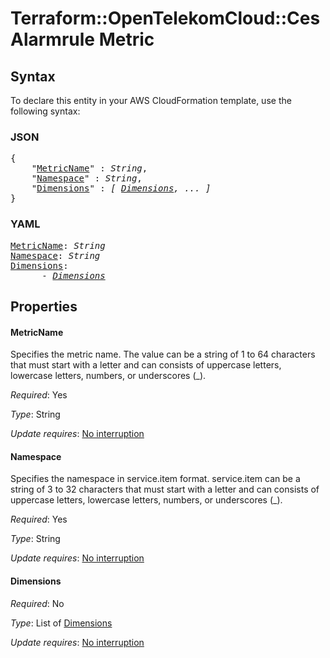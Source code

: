 # Terraform::OpenTelekomCloud::CesAlarmrule Metric

## Syntax

To declare this entity in your AWS CloudFormation template, use the following syntax:

### JSON

<pre>
{
    "<a href="#metricname" title="MetricName">MetricName</a>" : <i>String</i>,
    "<a href="#namespace" title="Namespace">Namespace</a>" : <i>String</i>,
    "<a href="#dimensions" title="Dimensions">Dimensions</a>" : <i>[ <a href="metric-dimensions.md">Dimensions</a>, ... ]</i>
}
</pre>

### YAML

<pre>
<a href="#metricname" title="MetricName">MetricName</a>: <i>String</i>
<a href="#namespace" title="Namespace">Namespace</a>: <i>String</i>
<a href="#dimensions" title="Dimensions">Dimensions</a>: <i>
      - <a href="metric-dimensions.md">Dimensions</a></i>
</pre>

## Properties

#### MetricName

Specifies the metric name. The value can be a string
of 1 to 64 characters that must start with a letter and can consists of uppercase
letters, lowercase letters, numbers, or underscores (_).

_Required_: Yes

_Type_: String

_Update requires_: [No interruption](https://docs.aws.amazon.com/AWSCloudFormation/latest/UserGuide/using-cfn-updating-stacks-update-behaviors.html#update-no-interrupt)

#### Namespace

Specifies the namespace in service.item format. service.item
can be a string of 3 to 32 characters that must start with a letter and can
consists of uppercase letters, lowercase letters, numbers, or underscores (_).

_Required_: Yes

_Type_: String

_Update requires_: [No interruption](https://docs.aws.amazon.com/AWSCloudFormation/latest/UserGuide/using-cfn-updating-stacks-update-behaviors.html#update-no-interrupt)

#### Dimensions

_Required_: No

_Type_: List of <a href="metric-dimensions.md">Dimensions</a>

_Update requires_: [No interruption](https://docs.aws.amazon.com/AWSCloudFormation/latest/UserGuide/using-cfn-updating-stacks-update-behaviors.html#update-no-interrupt)

